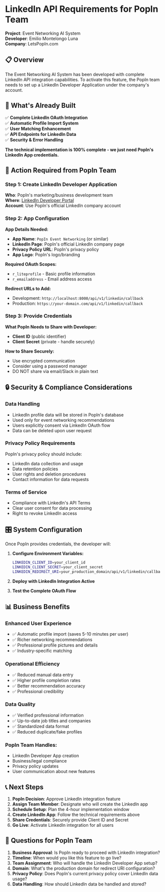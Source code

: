 # LinkedIn API Requirements for PopIn Team

**Project**: Event Networking AI System  
**Developer**: Emilio Montelongo Luna  
**Company**: LetsPopIn.com  

## 📋 Overview

The Event Networking AI System has been developed with complete LinkedIn API integration capabilities. To activate this feature, the PopIn team needs to set up a LinkedIn Developer Application under the company's account.

## 🎯 What's Already Built

✅ **Complete LinkedIn OAuth Integration**  
✅ **Automatic Profile Import System**  
✅ **User Matching Enhancement**  
✅ **API Endpoints for LinkedIn Data**  
✅ **Security & Error Handling**  

**The technical implementation is 100% complete - we just need PopIn's LinkedIn App credentials.**

## 🏢 Action Required from PopIn Team

### **Step 1: Create LinkedIn Developer Application**

**Who**: PopIn's marketing/business development team  
**Where**: [LinkedIn Developer Portal](https://developer.linkedin.com/)  
**Account**: Use PopIn's official LinkedIn company account

### **Step 2: App Configuration**

**App Details Needed:**
- **App Name**: `PopIn Event Networking` (or similar)
- **LinkedIn Page**: PopIn's official LinkedIn company page
- **Privacy Policy URL**: PopIn's privacy policy
- **App Logo**: PopIn's logo/branding

**Required OAuth Scopes:**
- `r_liteprofile` - Basic profile information
- `r_emailaddress` - Email address access

**Redirect URLs to Add:**
- Development: `http://localhost:8000/api/v1/linkedin/callback`
- Production: `https://your-domain.com/api/v1/linkedin/callback`

### **Step 3: Provide Credentials**

**What PopIn Needs to Share with Developer:**
- **Client ID** (public identifier)
- **Client Secret** (private - handle securely)

**How to Share Securely:**
- Use encrypted communication
- Consider using a password manager
- DO NOT share via email/Slack in plain text

## 🔒 Security & Compliance Considerations

### **Data Handling**
- LinkedIn profile data will be stored in PopIn's database
- Used only for event networking recommendations
- Users explicitly consent via LinkedIn OAuth flow
- Data can be deleted upon user request

### **Privacy Policy Requirements**
PopIn's privacy policy should include:
- LinkedIn data collection and usage
- Data retention policies
- User rights and deletion procedures
- Contact information for data requests

### **Terms of Service**
- Compliance with LinkedIn's API Terms
- Clear user consent for data processing
- Right to revoke LinkedIn access

## 🎛️ System Configuration

Once PopIn provides credentials, the developer will:

1. **Configure Environment Variables:**
   ```bash
   LINKEDIN_CLIENT_ID=your_client_id
   LINKEDIN_CLIENT_SECRET=your_client_secret
   LINKEDIN_REDIRECT_URI=your_production_domain/api/v1/linkedin/callback
   ```

2. **Deploy with LinkedIn Integration Active**

3. **Test the Complete OAuth Flow**

## 📊 Business Benefits

### **Enhanced User Experience**
- ✅ Automatic profile import (saves 5-10 minutes per user)
- ✅ Richer networking recommendations
- ✅ Professional profile pictures and details
- ✅ Industry-specific matching

### **Operational Efficiency**
- ✅ Reduced manual data entry
- ✅ Higher profile completion rates
- ✅ Better recommendation accuracy
- ✅ Professional credibility

### **Data Quality**
- ✅ Verified professional information
- ✅ Up-to-date job titles and companies
- ✅ Standardized data format
- ✅ Reduced duplicate/fake profiles




### **PopIn Team Handles:**
- LinkedIn Developer App creation
- Business/legal compliance
- Privacy policy updates
- User communication about new features

## 📞 Next Steps

1. **PopIn Decision**: Approve LinkedIn integration feature
2. **Assign Team Member**: Designate who will create the LinkedIn app
3. **Schedule Setup**: Plan the 4-hour implementation window
4. **Create LinkedIn App**: Follow the technical requirements above
5. **Share Credentials**: Securely provide Client ID and Secret
6. **Go Live**: Activate LinkedIn integration for all users

## 🎯 Questions for PopIn Team

1. **Business Approval**: Is PopIn ready to proceed with LinkedIn integration?
2. **Timeline**: When would you like this feature to go live?
3. **Team Assignment**: Who will handle the LinkedIn Developer App setup?
4. **Domain**: What's the production domain for redirect URI configuration?
5. **Privacy Policy**: Does PopIn's current privacy policy cover LinkedIn data usage?
6. **Data Handling**: How should LinkedIn data be handled and stored?